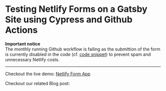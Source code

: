 # Testing Netlify Forms on a Gatsby Site using Cypress and Github Actions

**Important notice**  
The monthly running Github workflow is failing as the submittion of the form is currently disabled in the code (cf. [code snippet](https://github.com/Simpel-Web/demos/blob/36c4b88fe9f867b3c564844526f7c1ea23b666d1/netlify-forms-e2e-testing/src/components/form.js#L19-L34)) to prevent spam and unnecessary Netlify costs.

<hr/>

Checkout the live demo: [Netlify Form App](https://gifted-lumiere-295ebc.netlify.app/)

Checkout our related Blog post:
